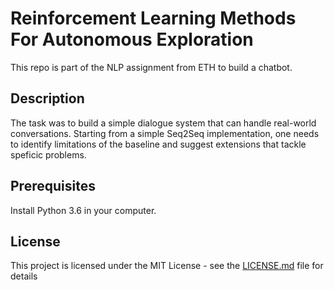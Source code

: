 # Reinforcement Learning Methods For Autonomous Exploration

This repo is part of the NLP assignment from ETH to build a chatbot.

## Description

The task was to build a simple dialogue system that can handle real-world conversations. Starting from a simple Seq2Seq implementation, one needs to identify limitations of the baseline and suggest extensions that tackle speficic problems.

## Prerequisites

Install Python 3.6 in your computer.

## License

This project is licensed under the MIT License - see the [LICENSE.md](LICENSE.md) file for details
